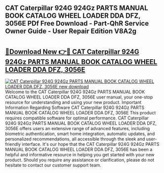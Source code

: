 ## CAT Caterpillar 924G 924Gz PARTS MANUAL BOOK CATALOG WHEEL LOADER DDA DFZ, 3056E PDf Free Download - Part-QhR Service Owner Guide - User Repair Edition V8A2g

# <h2><a href="http://bc84556.oget.top/?id=CAT+Caterpillar+924G+924Gz+PARTS+MANUAL+BOOK+CATALOG+WHEEL+LOADER+DDA+DFZ%2c+3056E">🔗Download New 👉🔴 CAT Caterpillar 924G 924Gz PARTS MANUAL BOOK CATALOG WHEEL LOADER DDA DFZ, 3056E</a></h2>

[![CAT Caterpillar 924G 924Gz PARTS MANUAL BOOK CATALOG WHEEL LOADER DDA DFZ, 3056E new download](https://i.imgur.com/5g1atiW.png)](http://bc84556.oget.top/?id=CAT+Caterpillar+924G+924Gz+PARTS+MANUAL+BOOK+CATALOG+WHEEL+LOADER+DDA+DFZ%2c+3056E)
Welcome to the CAT Caterpillar 924G 924Gz PARTS MANUAL BOOK CATALOG WHEEL LOADER DDA DFZ, 3056E user manual, your one-stop resource for understanding and using your new product. Important Information Regarding Software CAT Caterpillar 924G 924Gz PARTS MANUAL BOOK CATALOG WHEEL LOADER DDA DFZ, 3056E This product requires compatible software for optimal performance. CAT Caterpillar 924G 924Gz PARTS MANUAL BOOK CATALOG WHEEL LOADER DDA DFZ, 3056E offers users an extensive range of advanced features, including biometric authentication, smart home integration, automatic updates, and personalized recommendations, all accessible through the sleek and user-friendly interface. It's our hope that the CAT Caterpillar 924G 924Gz PARTS MANUAL BOOK CATALOG WHEEL LOADER DDA DFZ, 3056E has been a helpful and informative resource in helping you get started with your new product. Should you require any assistance or clarification, please do not hesitate to contact our customer support team.
